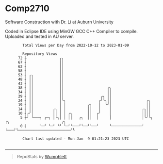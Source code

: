 # Comp2710
Software Construction with Dr. Li at Auburn University

Coded in Eclipse IDE using MinGW GCC C++ Compiler to compile.
Uploaded and tested in AU server.

```
        Total Views per Day from 2022-10-12 to 2023-01-09

        Repository Views
      72 ┼               ╭╮
      67 ┤               ││
      62 ┤               ││
      58 ┤               ││
      53 ┤ ╭╮            ││
      48 ┤ ││            ││
      43 ┤ ││            ││
      38 ┤ ││            ││                    ╭╮
      34 ┤ ││            ││                    ││
      29 ┤ ││            ││                 ╭╮ ││
      24 ┤ ││            │╰╮               ╭╯╰╮││                ╭╮
      19 ┤ ││            │ │          ╭╮   │  ╰╯│                ││
      14 ┤ ││         ╭╮ │ │          ││   │    │              ╭╮││
      10 ┤╭╯│         ││ │ │ ╭╮       ││  ╭╯    │              ││││
       5 ┼╯ ╰───╮ ╭─╮ │╰╮│ │ ││   ╭╮  ││  │     │              │╰╯╰╮   ╭╮                        ╭╮
       0 ┤      ╰─╯ ╰─╯ ╰╯ ╰─╯╰───╯╰──╯╰──╯     ╰──────────────╯   ╰───╯╰────────────────────────╯╰

        Chart last updated - Mon Jan  9 01:21:23 2023 UTC
        
```

---

> RepoStats by [Wumphlett](https://github.com/Wumphlett)
